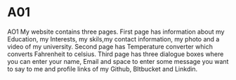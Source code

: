 # A01
AO1
My website contains three pages. First page has information about my Education, my Interests, my skils,my contact information, my photo and a video of my university.
Second page has Temperature converter which converts Fahrenheit to celsius.
Third page has three dialogue boxes where you can enter your name, Email and space to enter some message you want to say to me and profile links of my Github, BItbucket and Linkdin. 